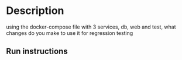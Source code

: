 # Description
using the docker-compose file with 3 services, db, web and test, what changes do you make to use it for regression testing

## Run instructions


